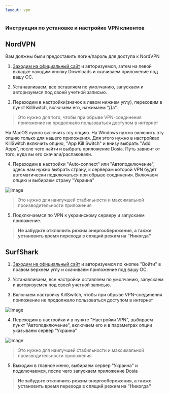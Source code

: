 ```yaml
---
layout: vpn
---
```


### Инструкция по установке и настройке VPN клиентов

## NordVPN

Вам должны были предоставить логин/пароль для доступа к NordVPN

1. [Заходим на официальный сайт](https://my.nordaccount.com/) и авторизуемся, затем на левой вкладке находим кнопку Downloads и скачиваем приложение под вашу ОС.

2. Устанавливаем, все оставляем по умолчанию, запускаем и авторизуемся под своей учетной записью.

3. Переходим в настройки(значок в левом нижнем углу), переходим в пункт KillSwitch, включаем его, нажимаем "Да".

  > Это нужно для того, чтобы при обрыве VPN-соединения приложение не продолжало пользоваться доступом в интернет

  На MacOS нужно включить эту опцию. На Windows нужно включить эту опцию только для нашего приложения. 
  Для этого нужно в настройках KillSwitch включить опцию, "App Kill Switch" и внизу выбрать "Add Apps", после чего найти и выбрать приложение Dosia. Путь     зависит от того, куда вы его скачали/распаковали.

4. Переходим в настройки "Auto-connect" или "Автоподключение", здесь нам нужно выбрать страну, к серверам которой VPN будет автоматически подключаться при обрыве соединения. Включаем опцию и выбираем страну "Украина"

![Image](https://dddosia.github.io/images/autoconnect_nordvpn.png)


> Это нужно для наилучшей стабильности и максимальной производительности приложения

5. Подключаемся по VPN к украинскому серверу и запускаем приложение.

> **Не забудьте отключить режим энергосбережения, а также установить время перехода в спящий режим на "Никогда"**



## SurfShark

1. [Заходим на официальный сайт](https://surfshark.com/ru/) и авторизуемся по кнопке "Войти" в правом верхнем углу и скачиваем приложение под вашу ОС.

2. Устанавливаем, все настройки оставляем по умолчанию, запускаем и авторизуемся под своей учетной записью.

3. Включаем настройку KillSwitch, чтобы при обрыве VPN-соединения приложение не продолжало пользоваться доступом в интернет

![Image](https://dddosia.github.io/images/KillSwitch.png)


4. Переходим в настройки и в пункте "Настройки VPN", выбираем пункт "Автоподключение", включаем его и в параметрах опции указываем сервер "Украина"

![Image](https://dddosia.github.io/images/autoconnect.png)

> Это нужно для наилучшей стабильности и максимальной производительности приложения


5. Выходим в главное меню, выбираем сервер "Украина" и подключаемся, после чего запускаем приложение Dosia

> **Не забудьте отключить режим энергосбережения, а также установить время перехода в спящий режим на "Никогда"**
